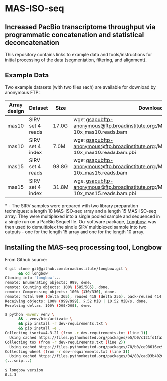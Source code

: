 # MAS-ISO-seq

## Increased PacBio transcriptome throughput via programmatic concatenation and statistical deconcatenation

This repository contains links to example data and tools/instructions for initial processing of the data (segmentation, filtering, and alignment).

## Example Data

Two example datasets (with two files each) are available for download by anonymous FTP:

| Array design | Dataset          | Size  | Download command                                                                                           |
|--------------|------------------|-------|------------------------------------------------------------------------------------------------------------|
| mas10        | SIRV set 4 reads | 17.0G | wget gsapubftp-anonymous@ftp.broadinstitute.org:/MasSeqNatBiotech2021/SIRV_MAS_15-10x_mas10.reads.bam      |
| mas10        | SIRV set 4 index | 7.0M  | wget gsapubftp-anonymous@ftp.broadinstitute.org:/MasSeqNatBiotech2021/SIRV_MAS_15-10x_mas10.reads.bam.pbi  |
| mas15        | SIRV set 4 reads | 98.8G | wget gsapubftp-anonymous@ftp.broadinstitute.org:/MasSeqNatBiotech2021/SIRV_MAS_15-10x_mas15.reads.bam      |
| mas15        | SIRV set 4 index | 31.8M | wget gsapubftp-anonymous@ftp.broadinstitute.org:/MasSeqNatBiotech2021/SIRV_MAS_15-10x_mas15.reads.bam.pbi  |

\* - The SIRV samples were prepared with two library preparation techniques: a length 10 MAS-ISO-seq array and a length 15 MAS-ISO-seq array.  They were multiplexed into a single pooled sample and sequenced in a single run on a PacBio Sequel IIe.  Our software package, [Longbow](https://github.com/broadinstitute/longbow/releases/tag/v0.2.2), was then used to demultiplex the single SIRV multiplexed sample into two outputs - one for the length 15 array and one for the length 10 array.

## Installing the MAS-seq processing tool, Longbow

From Github source:

```sh
$ git clone git@github.com:broadinstitute/longbow.git \
      && cd longbow
Cloning into 'longbow'...
remote: Enumerating objects: 999, done.
remote: Counting objects: 100% (585/585), done.
remote: Compressing objects: 100% (330/330), done.
remote: Total 999 (delta 365), reused 418 (delta 255), pack-reused 414
Receiving objects: 100% (999/999), 5.52 MiB | 10.52 MiB/s, done.
Resolving deltas: 100% (508/508), done.

$ python -mvenv venv \
      && . venv/bin/activate \
      && pip install -r dev-requirements.txt \
      && pip install -e .
Collecting isort==4.3.21 (from -r dev-requirements.txt (line 1))
  Using cached https://files.pythonhosted.org/packages/e5/b0/c121fd1fa3419ea9bfd55c7f9c4fedfec5143208d8c7ad3ce3db6c623c21/isort-4.3.21-py2.py3-none-any.whl
Collecting tox (from -r dev-requirements.txt (line 2))
  Using cached https://files.pythonhosted.org/packages/78/b0/ce98616ec9c3f270495a2493cde4d81b1f499057222ae77a8103aea59777/tox-3.24.4-py2.py3-none-any.whl
Collecting wheel (from -r dev-requirements.txt (line 3))
  Using cached https://files.pythonhosted.org/packages/04/80/cad93b40262f5d09f6de82adbee452fd43cdff60830b56a74c5930f7e277/wheel-0.37.0-py2.py3-none-any.whl
(...snip...)
      
$ longbow version
0.4.3
```


